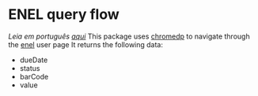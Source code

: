 # ENEL query flow
_Leia em português [aqui]()_
This package uses [chromedp](github.com/chromedp/chromedp) to navigate through the [enel](https://portalhome.eneldistribuicaosp.com.br/#/login) user page
It returns the following data:
- dueDate
- status
- barCode
- value